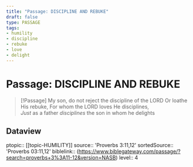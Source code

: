 ```yaml
---
title: "Passage: DISCIPLINE AND REBUKE"
draft: false
type: PASSAGE
tags:
- humility
- discipline
- rebuke
- love
- delight
---
```


# Passage: DISCIPLINE AND REBUKE
> [!Passage]
> My son, do not reject the discipline of the LORD
> Or loathe His rebuke,
> For whom the LORD loves He disciplines,  
_Just_ as a father _disciplines_ the son in whom he delights

## Dataview
ptopic:: [[topic-HUMILITY]]
source:: 'Proverbs 3:11,12'
sortedSource:: 'Proverbs 03:11,12'
biblelink:: (https://www.biblegateway.com/passage/?search=proverbs+3%3A11-12&version=NASB)
level:: 4